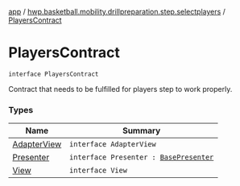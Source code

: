 [app](../../index.md) / [hwp.basketball.mobility.drillpreparation.step.selectplayers](../index.md) / [PlayersContract](.)

# PlayersContract

`interface PlayersContract`

Contract that needs to be fulfilled for players step to work properly.

### Types

| Name | Summary |
|---|---|
| [AdapterView](-adapter-view/index.md) | `interface AdapterView` |
| [Presenter](-presenter/index.md) | `interface Presenter : `[`BasePresenter`](../../hwp.basketball.mobility/-base-presenter/index.md) |
| [View](-view/index.md) | `interface View` |
